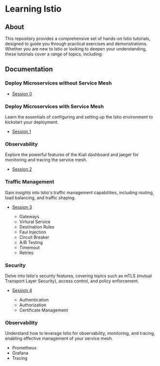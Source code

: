 # Learning Istio

## About

This repository provides a comprehensive set of hands-on Istio tutorials, designed to guide you through practical exercises and demonstrations. Whether you are new to Istio or looking to deepen your understanding, these tutorials cover a range of topics, including:

## Documentation

### Deploy Microservices without Service Mesh
- [Session 0](https://yuyatinnefeld.com/2024-01-02-istio-hands-on-pt0)

### Deploy Microservices with Service Mesh
Learn the essentials of configuring and setting up the Istio environment to kickstart your deployment.
- [Session 1](https://yuyatinnefeld.com/2024-01-10-istio-hands-on-pt1)

### Observability
Explore the powerful features of the Kiali dashboard and jaeger for monitoring and tracing the service mesh.
- [Session 2](https://yuyatinnefeld.com/2024-01-12-istio-hands-on-pt2/)

### Traffic Management
Gain insights into Istio's traffic management capabilities, including routing, load balancing, and traffic shaping.
- [Session 3](https://yuyatinnefeld.com/2024-01-17-istio-hands-on-pt3/)

    - Gateways
    - Virtural Service
    - Destination Rules
    - Faul Injection
    - Circuit Breaker
    - A/B Testing
    - Timemout
    - Retries

### Security
Delve into Istio's security features, covering topics such as mTLS (mutual Transport Layer Security), access control, and policy enforcement.
- [Session 4](https://yuyatinnefeld.com/2024-01-27-istio-hands-on-pt4/)

    - Authentication
    - Authorization
    - Certificate Management

### Observability
Understand how to leverage Istio for observability, monitoring, and tracing, enabling effective management of your service mesh.

- Prometheus
- Grafana
- Tracing